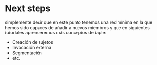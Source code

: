 # Next steps

simplemente decir que en este punto tenemos una red mínima en la que hemos sido capaces de añadir a nuevos miembros y que en siguientes tutoriales aprenderemos más conceptos de taple:

- Creación de sujetos
- Invocación externa
- Segmentación
- etc.